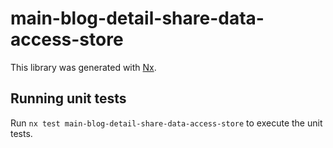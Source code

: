 # main-blog-detail-share-data-access-store

This library was generated with [Nx](https://nx.dev).

## Running unit tests

Run `nx test main-blog-detail-share-data-access-store` to execute the unit tests.
